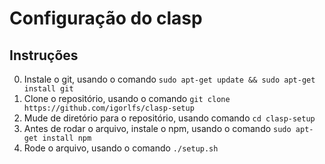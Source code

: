 # Configuração do clasp

## Instruções

0. Instale o git, usando o comando `sudo apt-get update && sudo apt-get install git`
1. Clone o repositório, usando o comando `git clone https://github.com/igorlfs/clasp-setup`
2. Mude de diretório para o repositório, usando comando `cd clasp-setup`
3. Antes de rodar o arquivo, instale o npm, usando o comando `sudo apt-get install npm`
4. Rode o arquivo, usando o comando `./setup.sh`

